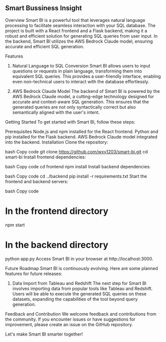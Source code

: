 ## Smart Bussiness Insight ##

Overview
Smart BI is a powerful tool that leverages natural language processing to facilitate seamless interaction with your SQL database. The project is built with a React frontend and a Flask backend, making it a robust and efficient solution for generating SQL queries from user input. In the backend, Smart BI utilizes the AWS Bedrock Claude model, ensuring accurate and efficient SQL generation.

Features
1. Natural Language to SQL Conversion
Smart BI allows users to input questions or requests in plain language, transforming them into equivalent SQL queries. This provides a user-friendly interface, enabling even non-technical users to interact with the database effortlessly.

2. AWS Bedrock Claude Model
The backend of Smart BI is powered by the AWS Bedrock Claude model, a cutting-edge technology designed for accurate and context-aware SQL generation. This ensures that the generated queries are not only syntactically correct but also semantically aligned with the user's intent.

Getting Started
To get started with Smart BI, follow these steps:

Prerequisites
Node.js and npm installed for the React frontend.
Python and pip installed for the Flask backend.
AWS Bedrock Claude model integrated into the backend.
Installation
Clone the repository:

bash
Copy code
git clone https://github.com/wxy1203/smart-bi.git
cd smart-bi
Install frontend dependencies:

bash
Copy code
cd frontend
npm install
Install backend dependencies:

bash
Copy code
cd ../backend
pip install -r requirements.txt
Start the frontend and backend servers:

bash
Copy code
# In the frontend directory
npm start

# In the backend directory
python app.py
Access Smart BI in your browser at http://localhost:3000.

Future Roadmap
Smart BI is continuously evolving. Here are some planned features for future releases:

1. Data Import from Tableau and Redshift
The next step for Smart BI involves importing data from popular tools like Tableau and Redshift. Users will be able to execute the generated SQL queries on these datasets, expanding the capabilities of the tool beyond query generation.

Feedback and Contribution
We welcome feedback and contributions from the community. If you encounter issues or have suggestions for improvement, please create an issue on the GitHub repository.

Let's make Smart BI smarter together!